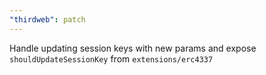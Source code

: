 ```yaml
---
"thirdweb": patch
---
```


Handle updating session keys with new params and expose `shouldUpdateSessionKey` from `extensions/erc4337`
